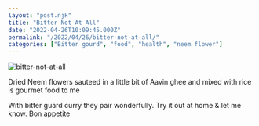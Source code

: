 ```yaml
---
layout: "post.njk"
title: "Bitter Not At All"
date: "2022-04-26T10:09:45.000Z"
permalink: "/2022/04/26/bitter-not-at-all/"
categories: ["Bitter gourd", "food", "health", "neem flower"]
---
```


![bitter-not-at-all](/assets/images/image52.jpg)

<!-- wp:paragraph -->
<p>Dried Neem flowers sauteed in a little bit of Aavin ghee and mixed with rice is gourmet food to me</p>
<!-- /wp:paragraph -->

<!-- wp:image {"id":394,"sizeSlug":"large"} -->
<figure class="wp-block-image size-large"></figure>
<!-- /wp:image -->

<!-- wp:paragraph -->
<p>With bitter guard curry they pair wonderfully. Try it out at home &amp; let me know. Bon appetite </p>
<!-- /wp:paragraph -->
